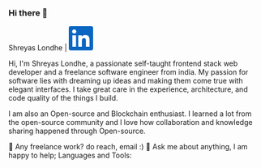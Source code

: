 ### Hi there 👋

Shreyas Londhe | ![alt text](https://github.com/Yugg007/Yugg007/blob/main/linkedin.svg)


Hi, I'm Shreyas Londhe, a passionate self-taught frontend stack web developer and a freelance software engineer from india. My passion for software lies with dreaming up ideas and making them come true with elegant interfaces. I take great care in the experience, architecture, and code quality of the things I build.

I am also an Open-source and Blockchain enthusiast. I learned a lot from the open-source community and I love how collaboration and knowledge sharing happened through Open-source.

💼 Any freelance work? do reach, email :)
💬 Ask me about anything, I am happy to help;
Languages and Tools:

    

